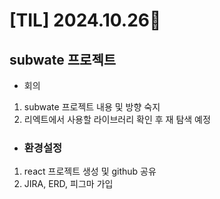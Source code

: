 # [TIL] 2024.10.26📒

## subwate 프로젝트

* 회의
1. subwate 프로젝트 내용 및 방향 숙지
2. 리엑트에서 사용할 라이브러리 확인 후 재 탐색 예정


* <h3>환경설정</h3>
1. react 프로젝트 생성 및 github 공유
2. JIRA, ERD, 피그마 가입